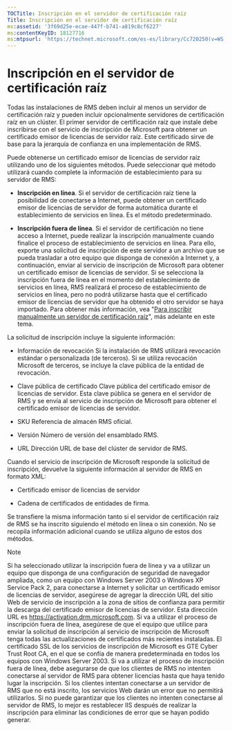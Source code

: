 ```yaml
---
TOCTitle: Inscripción en el servidor de certificación raíz
Title: Inscripción en el servidor de certificación raíz
ms:assetid: '3f69d25e-ecae-447f-b741-a819c8cf6227'
ms:contentKeyID: 18127716
ms:mtpsurl: 'https://technet.microsoft.com/es-es/library/Cc720250(v=WS.10)'
---
```


Inscripción en el servidor de certificación raíz
================================================

Todas las instalaciones de RMS deben incluir al menos un servidor de certificación raíz y pueden incluir opcionalmente servidores de certificación raíz en un clúster. El primer servidor de certificación raíz que instale debe inscribirse con el servicio de inscripción de Microsoft para obtener un certificado emisor de licencias de servidor raíz. Este certificado sirve de base para la jerarquía de confianza en una implementación de RMS.

Puede obtenerse un certificado emisor de licencias de servidor raíz utilizando uno de los siguientes métodos. Puede seleccionar qué método utilizará cuando complete la información de establecimiento para su servidor de RMS:

-   **Inscripción en línea**. Si el servidor de certificación raíz tiene la posibilidad de conectarse a Internet, puede obtener un certificado emisor de licencias de servidor de forma automática durante el establecimiento de servicios en línea. Es el método predeterminado.

-   **Inscripción fuera de línea**. Si el servidor de certificación no tiene acceso a Internet, puede realizar la inscripción manualmente cuando finalice el proceso de establecimiento de servicios en línea. Para ello, exporte una solicitud de inscripción de este servidor a un archivo que se pueda trasladar a otro equipo que disponga de conexión a Internet y, a continuación, enviar al servicio de inscripción de Microsoft para obtener un certificado emisor de licencias de servidor. Si se selecciona la inscripción fuera de línea en el momento del establecimiento de servicios en línea, RMS realizará el proceso de establecimiento de servicios en línea, pero no podrá utilizarse hasta que el certificado emisor de licencias de servidor que ha obtenido el otro servidor se haya importado. Para obtener más información, vea "[Para inscribir manualmente un servidor de certificación raíz](https://technet.microsoft.com/aecdebb5-b28b-4b58-937a-392bb6ce9643)", más adelante en este tema.

La solicitud de inscripción incluye la siguiente información:

-   Información de revocación Si la instalación de RMS utilizará revocación estándar o personalizada (de terceros). Si se utiliza revocación Microsoft de terceros, se incluye la clave pública de la entidad de revocación.

-   Clave pública de certificado Clave pública del certificado emisor de licencias de servidor. Esta clave pública se genera en el servidor de RMS y se envía al servicio de inscripción de Microsoft para obtener el certificado emisor de licencias de servidor.

-   SKU Referencia de almacén RMS oficial.

-   Versión Número de versión del ensamblado RMS.

-   URL Dirección URL de base del clúster de servidor de RMS.

Cuando el servicio de inscripción de Microsoft responde la solicitud de inscripción, devuelve la siguiente información al servidor de RMS en formato XML:

-   Certificado emisor de licencias de servidor

-   Cadena de certificados de entidades de firma.

Se transfiere la misma información tanto si el servidor de certificación raíz de RMS se ha inscrito siguiendo el método en línea o sin conexión. No se recopila información adicional cuando se utiliza alguno de estos dos métodos.

> [!NOTE]
> Si ha seleccionado utilizar la inscripción fuera de línea y va a utilizar un equipo que disponga de una configuración de seguridad de navegador ampliada, como un equipo con Windows Server 2003 o Windows XP Service Pack 2, para conectarse a Internet y solicitar un certificado emisor de licencias de servidor, asegúrese de agregar la dirección URL del sitio Web de servicio de inscripción a la zona de sitios de confianza para permitir la descarga del certificado emisor de licencias de servidor. Esta dirección URL es https://activation.drm.microsoft.com. Si va a utilizar el proceso de inscripción fuera de línea, asegúrese de que el equipo que utilice para enviar la solicitud de inscripción al servicio de inscripción de Microsoft tenga todas las actualizaciones de certificados más recientes instaladas. El certificado SSL de los servicios de inscripción de Microsoft es GTE Cyber Trust Root CA, en el que se confía de manera predeterminada en todos los equipos con Windows Server 2003. Si va a utilizar el proceso de inscripción fuera de línea, debe asegurarse de que los clientes de RMS no intenten conectarse al servidor de RMS para obtener licencias hasta que haya tenido lugar la inscripción. Si los clientes intentan conectarse a un servidor de RMS que no está inscrito, los servicios Web darán un error que no permitirá utilizarlos. Si no puede garantizar que los clientes no intenten conectarse al servidor de RMS, lo mejor es restablecer IIS después de realizar la inscripción para eliminar las condiciones de error que se hayan podido generar.